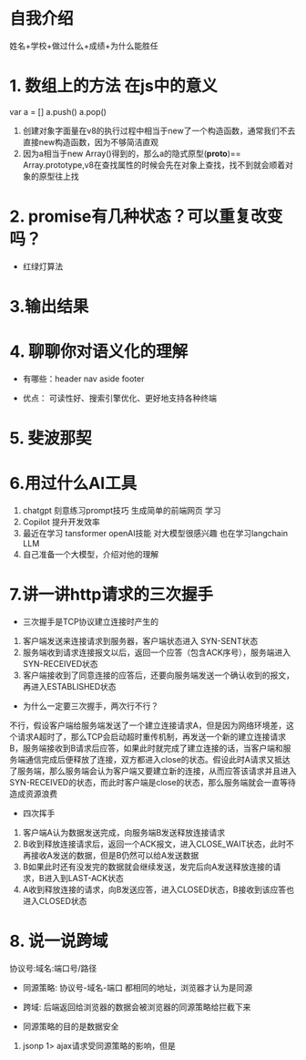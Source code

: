 # 自我介绍
姓名+学校+做过什么+成绩+为什么能胜任

# 1. 数组上的方法 在js中的意义
var a = []
a.push()
a.pop()

1. 创建对象字面量在v8的执行过程中相当于new了一个构造函数，通常我们不去直接new构造函数，因为不够简洁直观
2. 因为a相当于new Array()得到的，那么a的隐式原型(__proto__)== Array.prototype,v8在查找属性的时候会先在对象上查找，找不到就会顺着对象的原型往上找

# 2. promise有几种状态？可以重复改变吗？

- 红绿灯算法

# 3.输出结果

# 4. 聊聊你对语义化的理解
- 有哪些：header nav aside footer 

- 优点： 可读性好、搜索引擎优化、更好地支持各种终端

# 5. 斐波那契

# 6.用过什么AI工具

1. chatgpt 刻意练习prompt技巧 生成简单的前端网页 学习
2. Copilot 提升开发效率
3. 最近在学习 tansformer  openAI技能 对大模型很感兴趣 也在学习langchain LLM
4. 自己准备一个大模型，介绍对他的理解

# 7.讲一讲http请求的三次握手
- 三次握手是TCP协议建立连接时产生的

1. 客户端发送来连接请求到服务器，客户端状态进入 SYN-SENT状态
2. 服务端收到请求连接报文以后，返回一个应答（包含ACK序号），服务端进入 SYN-RECEIVED状态
3. 客户端接收到了同意连接的应答后，还要向服务端发送一个确认收到的报文，再进入ESTABLISHED状态

- 为什么一定要三次握手，两次行不行？

不行，假设客户端给服务端发送了一个建立连接请求A，但是因为网络环境差，这个请求A超时了，那么TCP会启动超时重传机制，再发送一个新的建立连接请求B，服务端接收到B请求后应答，如果此时就完成了建立连接的话，当客户端和服务端通信完成后便释放了连接，双方都进入close的状态。假设此时A请求又抵达了服务端，那么服务端会认为客户端又要建立新的连接，从而应答该请求并且进入SYN-RECEIVED的状态，而此时客户端是close的状态，那么服务端就会一直等待造成资源浪费

- 四次挥手
1. 客户端A认为数据发送完成，向服务端B发送释放连接请求
2. B收到释放连接请求后，返回一个ACK报文，进入CLOSE_WAIT状态，此时不再接收A发送的数据，但是B仍然可以给A发送数据
3. B如果此时还有没发完的数据就会继续发送，发完后向A发送释放连接的请求，B进入到LAST-ACK状态
4. A收到释放连接的请求，向B发送应答，进入CLOSED状态，B接收到该应答也进入CLOSED状态





# 8. 说一说跨域

协议号:域名:端口号/路径

- 同源策略: 协议号-域名-端口 都相同的地址，浏览器才认为是同源

- 跨域: 后端返回给浏览器的数据会被浏览器的同源策略给拦截下来

- 同源策略的目的是数据安全

1. jsonp
    1> ajax请求受同源策略的影响，但是<script> 上的src属性不受同源策略的影响，且该属性也会导致浏览器发送一个请求
     // 1. 借助script的src属性给后端发送一个请求，且携带一个参数('callback')
        // 2. 前端在window对象上添加了一个callback函数
        // 3. 后端接收到这个参数'callback' 后，将要返回给前端的数据data和这个参数''callback'进行拼接成callback(data)并返回
        // 4. 因为window上已经有一个callback函数，后端又返回了一个形如'callback(data)'的调用，浏览器会将该字符串执行成callback的调用
    2> 缺点: 1. 必须要后端配和
             2. 只能发送get请求 